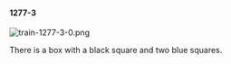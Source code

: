 #### 1277-3
![train-1277-3-0.png](https://github.com/lil-lab/nlvr/raw/master/nlvr/train/images/0/train-1277-3-0.png "train-1277-3-0.png")

There is a box with a black square and two blue squares.